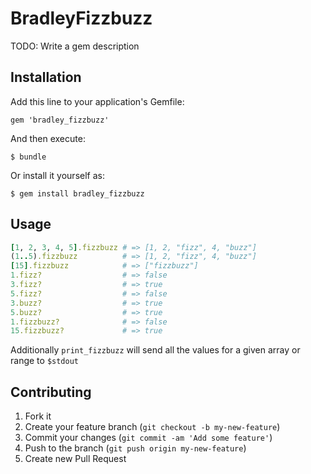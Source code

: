 # BradleyFizzbuzz

TODO: Write a gem description

## Installation

Add this line to your application's Gemfile:

    gem 'bradley_fizzbuzz'

And then execute:

    $ bundle

Or install it yourself as:

    $ gem install bradley_fizzbuzz

## Usage

```ruby
[1, 2, 3, 4, 5].fizzbuzz # => [1, 2, "fizz", 4, "buzz"]
(1..5).fizzbuzz          # => [1, 2, "fizz", 4, "buzz"]
[15].fizzbuzz            # => ["fizzbuzz"]
1.fizz?                  # => false
3.fizz?                  # => true
5.fizz?                  # => false
3.buzz?                  # => true
5.buzz?                  # => true
1.fizzbuzz?              # => false
15.fizzbuzz?             # => true
```

Additionally `print_fizzbuzz` will send all the values for a given array or range to `$stdout`

## Contributing

1. Fork it
2. Create your feature branch (`git checkout -b my-new-feature`)
3. Commit your changes (`git commit -am 'Add some feature'`)
4. Push to the branch (`git push origin my-new-feature`)
5. Create new Pull Request